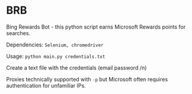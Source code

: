 # BRB 
Bing Rewards Bot - this python script earns Microsoft Rewards points for searches.

Dependencies: `Selenium, chromedriver`

Usage: `python main.py credentials.txt` 

Create a text file with the credentials (email password /n)

Proxies technically supported with `-p` but Microsoft often requires authentication for unfamiliar IPs.
